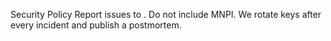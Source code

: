 Security Policy
Report issues to <your email>. Do not include MNPI. We rotate keys after every incident and publish a postmortem.
